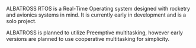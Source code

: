ALBATROSS RTOS is a Real-Time Operating system designed with rocketry and avionics systems in mind. It is currently early in development and is a solo project.

ALBATROSS is planned to utilize Preemptive multitasking, however early versions are planned to use cooperative multitasking for simplicity. 